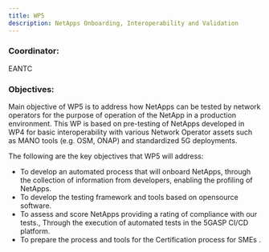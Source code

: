 ```yaml
---
title: WP5
description: NetApps Onboarding, Interoperability and Validation
---
```


### Coordinator: 
EANTC

### Objectives:

Main objective of WP5 is to address how NetApps can be tested by network operators for the purpose of operation of
the NetApp in a production environment. This WP is based on pre-testing of NetApps developed in WP4 for basic
interoperability with various Network Operator assets such as MANO tools (e.g. OSM, ONAP) and standardized 5G
deployments. 

The following are the key objectives that WP5 will address:
- To develop an automated process that will onboard NetApps, through the collection of information from
developers, enabling the profiling of NetApps.
- To develop the testing framework and tools based on opensource software.
- To assess and score NetApps providing a rating of compliance with our tests., Through the execution of
automated tests in the 5GASP CI/CD platform.
- To prepare the process and tools for the Certification process for SMEs .